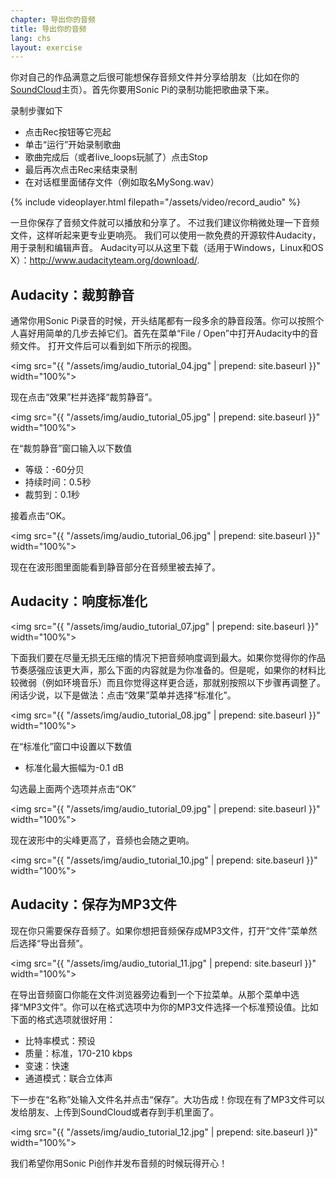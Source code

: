 ```yaml
---
chapter: 导出你的音频
title: 导出你的音频
lang: chs
layout: exercise
---
```


你对自己的作品满意之后很可能想保存音频文件并分享给朋友（比如在你的<a href="http://www.soundcloud.com/mehackit">SoundCloud</a>主页）。首先你要用Sonic Pi的录制功能把歌曲录下来。


录制步骤如下

* 点击Rec按钮等它亮起
* 单击“运行”开始录制歌曲
* 歌曲完成后（或者live_loops玩腻了）点击Stop
* 最后再次点击Rec来结束录制
* 在对话框里面储存文件（例如取名MySong.wav）

{% include videoplayer.html filepath="/assets/video/record_audio" %}

一旦你保存了音频文件就可以播放和分享了。 不过我们建议你稍微处理一下音频文件，这样听起来更专业更响亮。 我们可以使用一款免费的开源软件Audacity，用于录制和编辑声音。 Audacity可以从这里下载（适用于Windows，Linux和OS X）：<a href="http://www.audacityteam.org/download/">http://www.audacityteam.org/download/</a>. 

## Audacity：裁剪静音

通常你用Sonic Pi录音的时候，开头结尾都有一段多余的静音段落。你可以按照个人喜好用简单的几步去掉它们。首先在菜单“File / Open”中打开Audacity中的音频文件。 打开文件后可以看到如下所示的视图。


<img src="{{ "/assets/img/audio_tutorial_04.jpg" | prepend: site.baseurl }}" width="100%">

现在点击“效果”栏并选择“裁剪静音”。

<img src="{{ "/assets/img/audio_tutorial_05.jpg" | prepend: site.baseurl }}" width="100%">

在“裁剪静音”窗口输入以下数值

* 等级：-60分贝
* 持续时间：0.5秒
* 裁剪到：0.1秒

接着点击“OK。

<img src="{{ "/assets/img/audio_tutorial_06.jpg" | prepend: site.baseurl }}" width="100%">

现在在波形图里面能看到静音部分在音频里被去掉了。

## Audacity：响度标准化

<img src="{{ "/assets/img/audio_tutorial_07.jpg" | prepend: site.baseurl }}" width="100%">

下面我们要在尽量无损无压缩的情况下把音频响度调到最大。如果你觉得你的作品节奏感强应该更大声，那么下面的内容就是为你准备的。但是呢，如果你的材料比较微弱（例如环境音乐）而且你觉得这样更合适，那就别按照以下步骤再调整了。闲话少说，以下是做法：点击“效果”菜单并选择“标准化”。

<img src="{{ "/assets/img/audio_tutorial_08.jpg" | prepend: site.baseurl }}" width="100%">

在“标准化”窗口中设置以下数值

* 标准化最大振幅为-0.1 dB

勾选最上面两个选项并点击“OK”

<img src="{{ "/assets/img/audio_tutorial_09.jpg" | prepend: site.baseurl }}" width="100%">

现在波形中的尖峰更高了，音频也会随之更响。

<img src="{{ "/assets/img/audio_tutorial_10.jpg" | prepend: site.baseurl }}" width="100%">

## Audacity：保存为MP3文件

现在你只需要保存音频了。如果你想把音频保存成MP3文件，打开“文件”菜单然后选择“导出音频”。


<img src="{{ "/assets/img/audio_tutorial_11.jpg" | prepend: site.baseurl }}" width="100%">

在导出音频窗口你能在文件浏览器旁边看到一个下拉菜单。从那个菜单中选择“MP3文件”。你可以在格式选项中为你的MP3文件选择一个标准预设值。比如下面的格式选项就很好用：

* 比特率模式：预设
* 质量：标准，170-210 kbps
* 变速：快速 
* 通道模式：联合立体声 

下一步在“名称”处输入文件名并点击“保存”。大功告成！你现在有了MP3文件可以发给朋友、上传到SoundCloud或者存到手机里面了。 

<img src="{{ "/assets/img/audio_tutorial_12.jpg" | prepend: site.baseurl }}" width="100%">

我们希望你用Sonic Pi创作并发布音频的时候玩得开心！
